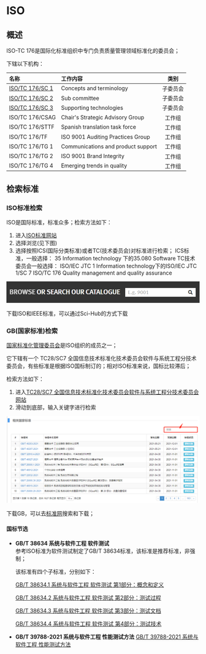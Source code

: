 # ISO

## 概述

ISO-TC 176是国际化标准组织中专门负责质量管理领域标准化的委员会；

下辖以下机构：

| 名称 | 工作内容 | 类别 |
| :--- | :--- | :---: |
| [ISO/TC 176/SC 1](https://www.iso.org/committee/53888.html) | Concepts and terminology | 子委员会 |
| [ISO/TC 176/SC 2](https://www.iso.org/committee/53896.html) | Sub committee | 子委员会 |
| [ISO/TC 176/SC 3](https://www.iso.org/committee/53934.html) | Supporting technologies | 子委员会 |
| ISO/TC 176/CSAG  | Chair's Strategic Advisory Group | 工作组 |
| ISO/TC 176/STTF  | Spanish translation task force | 工作组 |
| ISO/TC 176/TF  | ISO 9001 Auditing Practices Group | 工作组 |
| ISO/TC 176/TG 1  | Communications and product support | 工作组 |
| ISO/TC 176/TG 2  | ISO 9001 Brand Integrity | 工作组 |
| ISO/TC 176/TG 4  | Emerging trends in quality | 工作组 |

## 检索标准

### ISO标准检索

ISO是国际标准，标准众多；检索方法如下：

1. 进入[ISO标准网站](https://www.iso.org/standards.html)
2. 选择浏览\(见下图\)
3. 选择按照ICS\(国际分类标准\)或者TC\(技术委员会\)对标准进行检索； ICS标准，一般选择：         35 Information technology 下的35.080 Software TC技术委员会一般选择：        ISO/IEC JTC 1 Information technology下的ISO/IEC JTC 1/SC 7        ISO/TC 176 Quality management and quality assurance

![](../../.gitbook/assets/image%20%284%29.png)

下载ISO和IEEE标准，可以通过Sci-Hub的方式下载

### GB\(国家标准\)检索

[国家标准化管理委员会](http://www.sac.gov.cn/)是ISO组织的成员之一；

它下辖有一个 TC28/SC7 全国信息技术标准化技术委员会软件与系统工程分技术委员会，有些标准是根据ISO国标制订的；相对ISO标准来说，国标比较滞后；

检索方法如下：

1. 进入[TC28/SC7 全国信息技术标准化技术委员会软件与系统工程分技术委员会网站 ](http://std.samr.gov.cn/search/orgDetailView?tcCode=TC28SC7)
2. 滑动到底部，输入关键字进行检索 

![&#x6807;&#x51C6;&#x68C0;&#x7D22;&#x754C;&#x9762;](../../.gitbook/assets/image%20%2865%29.png)

下载GB，可以去[标准网](https://www.biaozhun.org/)搜索和下载；

#### 国标节选

* **GB/T 38634 系统与软件工程 软件测试**  
  参考ISO标准为软件测试制定了GB/T 38634标准，该标准是推荐标准，非强制；

   该标准有四个子标准，分别如下：

  [GB/T 38634.1 系统与软件工程 软件测试 第1部分：概念和定义](http://std.samr.gov.cn/gb/search/gbDetailed?id=A47A713B75E614ABE05397BE0A0ABB25)

  [GB/T 38634.2 系统与软件工程 软件测试 第2部分：测试过程](http://std.samr.gov.cn/gb/search/gbDetailed?id=A47A713B75E414ABE05397BE0A0ABB25)

  [GB/T 38634.3 系统与软件工程 软件测试 第3部分：测试文档](http://std.samr.gov.cn/gb/search/gbDetailed?id=A47A713B763E14ABE05397BE0A0ABB25)

  [GB/T 38634.4 系统与软件工程 软件测试 第4部分：测试技术](http://std.samr.gov.cn/gb/search/gbDetailed?id=A47A713B763614ABE05397BE0A0ABB25)  

* **GB/T 39788-2021 系统与软件工程 性能测试方法** [GB/T 39788-2021 系统与软件工程 性能测试方法](http://std.samr.gov.cn/gb/search/gbDetailed?id=BD89DE8E07233D08E05397BE0A0A4FAD)

### 





